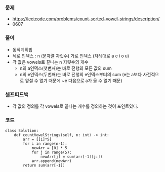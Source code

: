 ### 문제
- https://leetcode.com/problems/count-sorted-vowel-strings/description/
- 0607

### 풀이
- 동적계획법
- 세로 인덱스 : n (문자열 자릿수) 가로 인덱스 (차례대로 a e i o u)
- 각 값은 vowels로 끝나는 n 자릿수의 개수
  - n의 a인덱스(첫번째)는 바로 전행의 모든 값의 sum
  - n의 e인덱스(두번째)는 바로 전행의 e인덱스부터의 sum (e는 a보다 사전적으로 앞설 수 없기 때문에 ~e 다음으로 a가 올 수 없기 때문)
    
### 셀프피드백
- 각 값의 정의를 각 vowels로 끝나는 개수롤 정의하는 것이 포인트였다. 


### 코드
```python3
class Solution:
    def countVowelStrings(self, n: int) -> int:
        arr = [[1]*5]
        for i in range(n-1):
            newArr = [0] * 5
            for j in range(5):
                newArr[j] = sum(arr[-1][j:])
            arr.append(newArr)
        return sum(arr[-1])
        
```
